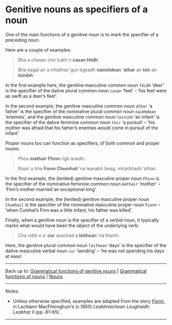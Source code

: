 # Genitive nouns as specifiers of a noun

One of the main functions of a genitive noun is to mark the specifier of a preceding noun.

Here are a couple of examples:

> Bha a chasan cho luath ri **casan féidh**.
>
> Bha eagal air a mhàthair gun tigeadh **naimhdean** ’**athar** air **tòir** an **leinibh**.

In the first example here, the genitive masculine common noun `féidh` ‘deer’ is the specifier of the dative plural common noun `casan` ‘feet’ – ‘his feet were as swift as a deer’s feet’. 

In the second example, the genitive masculine common noun `athar` ‘a father’ is the specifier of the nominative plural common noun `naimhdean` ‘enemies’, and the genitive masculine common noun `leinibh` ‘an infant’ is the specifier of the dative feminine common noun `tòir` ‘a pursuit’ – ‘his mother was afraid that his father’s enemies would come in pursuit of the infant’.

*Proper* nouns too can function as specifiers, of both common and proper nouns:

> Phòs **màthair Fhinn** rìgh àraidh.
>
> Nuair a bha **Fionn Chumhail** ’na leanabh beag, mharbhadh ’athair.

In the first example, the (lenited) genitive masculine proper noun `Fhinn` is the specifier of the nominative feminine common noun `màthair` ‘mother’  – ‘Finn’s mother married an exceptional king’.

In the second example, the (lenited) genitive masculine proper noun `Chumhail` is the specifier of the nominative masculine proper noun `Fionn` – ‘when Cumhal’s Finn was a little infant, his father was killed’.

Finally, when a genitive noun is the specifier of a *verbal* noun, it typically marks what would have been the *object* of the underlying verb:

> Cha robh e a’ **cur** seachad a **làithean** ’na thàmh.

Here, the genitive plural common noun `làithean` ‘days’ is the specifier of the dative masculine verbal noun `cur` ‘sending’ – ‘he was not spending his days at ease’. 

----

Back up to: [Grammatical functions of genitive nouns](index.md) \|  [Grammatical functions of nouns](../index.md) \| [Nouns](../../index.md) 

----

Notes:

- Unless otherwise specified, examples are adapted from the story *[Fionn](../../texts/Fionn.md)*, in Lachlann MacFhionghuin’s (c.1950) *Leabhraichean Leughaidh: Leabhar II* (pp. 81–85).

----
